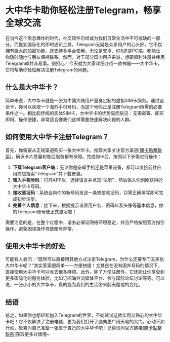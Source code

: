 # 大中华卡助你轻松注册Telegram，畅享全球交流

在当今这个信息爆炸的时代，社交软件已经成为我们日常生活中不可或缺的一部分。而提到国际化的即时通讯工具，Telegram无疑是众多用户的心头好。它不仅拥有强大的加密功能，还支持多平台使用，无论是安卓、iOS还是PC端，都能让你随时随地与朋友保持联系。然而，对于部分国内用户来说，想要顺利注册并使用Telegram却并非易事。别担心！今天就为大家详细介绍一款神器——大中华卡，它将帮助你轻松解决注册Telegram的问题。

## 什么是大中华卡？

简单来说，大中华卡就是一张为中国大陆用户量身定制的虚拟SIM卡服务。通过这张卡，你可以获取一个海外手机号码，而这个号码正是注册Telegram所需的必要条件之一。相比起传统的实体SIM卡，大中华卡的优势显而易见：无需邮寄、即买即用、操作便捷，非常适合像我们这样需要快速解决问题的人群。

## 如何使用大中华卡注册Telegram？

首先，你需要从正规渠道购买一张大中华卡。推荐大家关注官方渠道[[購卡點擊聯系](https://t.me/s/esim1088)]，确保卡片质量和售后服务都有保障。完成购卡后，按照以下步骤进行操作：

1. **下载Telegram客户端**：无论你是安卓手机还是苹果设备，都可以直接前往应用商店搜索“Telegram”并下载安装。
2. **输入手机号码**：打开APP后，选择语言并点击“注册”，然后输入你刚刚获得的大中华卡号码。
3. **接收验证码**：系统会向你的新号码发送一条短信验证码，只需正确填写即可完成初步注册。
4. **完善个人信息**：接下来，根据提示设置用户名、密码以及头像等基本信息，你的Telegram账号便正式激活啦！

需要注意的是，在整个过程中，请务必保证网络环境稳定，并且严格按照官方指引操作，避免因误操作导致账号异常。

## 使用大中华卡的好处

可能有人会问：“既然可以直接用其他方式注册Telegram，为什么还要专门去买张大中华卡呢？”其实答案很简单——方便快捷！尤其是在没有国外号码的情况下，直接使用大中华卡可以省去很多麻烦。此外，除了方便注册外，它还能让你享受到更多国际化的服务体验，比如订阅海外流媒体平台、参与国际论坛讨论等等。可以说，一张小小的大中华卡，真的能为我们的生活带来翻天覆地的变化。

## 结语

总之，如果你也想轻松加入Telegram的世界，不妨试试这款实用又贴心的大中华卡吧！它不仅解决了注册难题，更为我们打开了通向更广阔天地的大门。心动不如行动，赶紧为自己准备一张属于自己的大中华卡吧！记得访问官方链接[[購卡點擊聯系](https://t.me/s/esim1088)]获取更多详情哦~